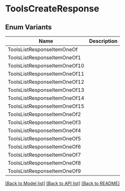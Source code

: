 # ToolsCreateResponse

## Enum Variants

| Name | Description |
|---- | -----|
| ToolsListResponseItemOneOf |  |
| ToolsListResponseItemOneOf1 |  |
| ToolsListResponseItemOneOf10 |  |
| ToolsListResponseItemOneOf11 |  |
| ToolsListResponseItemOneOf12 |  |
| ToolsListResponseItemOneOf13 |  |
| ToolsListResponseItemOneOf14 |  |
| ToolsListResponseItemOneOf15 |  |
| ToolsListResponseItemOneOf2 |  |
| ToolsListResponseItemOneOf3 |  |
| ToolsListResponseItemOneOf4 |  |
| ToolsListResponseItemOneOf5 |  |
| ToolsListResponseItemOneOf6 |  |
| ToolsListResponseItemOneOf7 |  |
| ToolsListResponseItemOneOf8 |  |
| ToolsListResponseItemOneOf9 |  |

[[Back to Model list]](../README.md#documentation-for-models) [[Back to API list]](../README.md#documentation-for-api-endpoints) [[Back to README]](../README.md)


